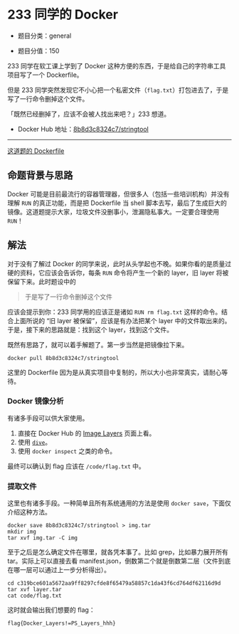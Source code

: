 # 233 同学的 Docker

- 题目分类：general

- 题目分值：150

233 同学在软工课上学到了 Docker 这种方便的东西，于是给自己的字符串工具项目写了一个 Dockerfile。

但是 233 同学突然发现它不小心把一个私密文件（`flag.txt`）打包进去了，于是写了一行命令删掉这个文件。

「既然已经删掉了，应该不会被人找出来吧？」233 想道。

- Docker Hub 地址：[8b8d3c8324c7/stringtool](https://hub.docker.com/r/8b8d3c8324c7/stringtool)

---

[这道题的 Dockerfile](./src/Dockerfile)

## 命题背景与思路

Docker 可能是目前最流行的容器管理器，但很多人（包括一些培训机构）并没有理解 `RUN` 的真正功能，而是把 Dockerfile 当 shell 脚本去写，最后了生成巨大的镜像。这道题提示大家，垃圾文件没删事小，泄漏隐私事大。一定要合理使用 `RUN`！

## 解法

对于没有了解过 Docker 的同学来说，此时从头学起也不晚。如果你看的是质量过硬的资料，它应该会告诉你，每条 `RUN` 命令将产生一个新的 layer，旧 layer 将被保留下来。此时题设中的

> 于是写了一行命令删掉这个文件

应该会提示到你：233 同学用的应该正是诸如 `RUN rm flag.txt` 这样的命令。结合上面所说的 “旧 layer 被保留”，应该是有办法把某个 layer 中的文件取出来的。于是，接下来的思路就是：找到这个 layer，找到这个文件。

既然有思路了，就可以着手解题了。第一步当然是把镜像拉下来。

```
docker pull 8b8d3c8324c7/stringtool
```

这里的 Dockerfile 因为是从真实项目中复制的，所以大小也非常真实，请耐心等待。

### Docker 镜像分析

有诸多手段可以供大家使用。

1. 直接在 Docker Hub 的 [Image Layers](https://hub.docker.com/layers/8b8d3c8324c7/stringtool/latest/images/sha256-aef87a00ad7a4e240e4b475ea265d3818c694034c26ec227d8d4f445f3d93152?context=repo) 页面上看。
2. 使用 [`dive`](https://github.com/wagoodman/dive)。
3. 使用 `docker inspect` 之类的命令。

最终可以确认到 flag 应该在 `/code/flag.txt` 中。

### 提取文件

这里也有诸多手段。一种简单且所有系统通用的方法是使用 `docker save`，下面仅介绍这种方法。

```
docker save 8b8d3c8324c7/stringtool > img.tar
mkdir img
tar xvf img.tar -C img
```

至于之后是怎么确定文件在哪里，就各凭本事了。比如 grep，比如暴力展开所有 tar。实际上可以直接去看 manifest.json，倒数第二个就是倒数第二层（文件到底在哪一层可以通过上一步分析得出）。

```
cd c319bce601a5672aa9ff8297cfde8f65479a58857c1da43f6cd764df62116d9d
tar xvf layer.tar
cat code/flag.txt
```

这时就会输出我们想要的 flag：

```
flag{Docker_Layers!=PS_Layers_hhh}
```
